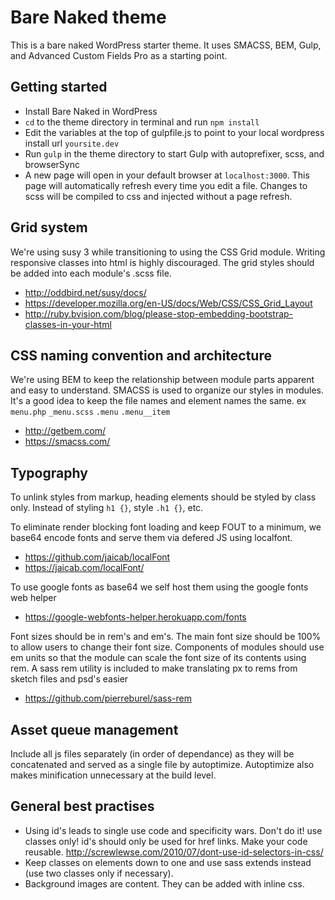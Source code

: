 # Bare Naked theme
This is a bare naked WordPress starter theme. It uses SMACSS, BEM, Gulp, and Advanced Custom Fields Pro as a starting point.


## Getting started
- Install Bare Naked in WordPress
- `cd` to the theme directory in terminal and run `npm install`
- Edit the variables at the top of gulpfile.js to point to your local wordpress install url `yoursite.dev`
- Run `gulp` in the theme directory to start Gulp with autoprefixer, scss, and browserSync
- A new page will open in your default browser at `localhost:3000`. This page will automatically refresh every time you edit a file. Changes to scss will be compiled to css and injected without a page refresh.


## Grid system
We're using susy 3 while transitioning to using the CSS Grid module. Writing responsive classes into html is highly discouraged. The grid styles should be added into each module's .scss file.
- http://oddbird.net/susy/docs/
- https://developer.mozilla.org/en-US/docs/Web/CSS/CSS_Grid_Layout
- http://ruby.bvision.com/blog/please-stop-embedding-bootstrap-classes-in-your-html


## CSS naming convention and architecture
We're using BEM to keep the relationship between module parts apparent and easy to understand. SMACSS is used to organize our styles in modules. It's a good idea to keep the file names and element names the same. ex `menu.php` `_menu.scss` `.menu` `.menu__item`
- http://getbem.com/
- https://smacss.com/

## Typography
To unlink styles from markup, heading elements should be styled by class only. Instead of styling `h1 {}`, style `.h1 {}`, etc.

To eliminate render blocking font loading and keep FOUT to a minimum, we base64 encode fonts and serve them via defered JS using localfont.
- https://github.com/jaicab/localFont
- https://jaicab.com/localFont/

To use google fonts as base64 we self host them using the google fonts web helper
- https://google-webfonts-helper.herokuapp.com/fonts

Font sizes should be in rem's and em's. The main font size should be 100% to allow users to change their font size. Components of modules should use em units so that the module can scale the font size of its contents using rem. A sass rem utility is included to make translating px to rems from sketch files and psd's easier
- https://github.com/pierreburel/sass-rem

## Asset queue management
Include all js files separately (in order of dependance) as they will be concatenated and served as a single file by autoptimize. Autoptimize also makes minification unnecessary at the build level.

## General best practises
- Using id's leads to single use code and specificity wars. Don't do it! use classes only! id's should only be used for href links. Make your code reusable. http://screwlewse.com/2010/07/dont-use-id-selectors-in-css/
- Keep classes on elements down to one and use sass extends instead (use two classes only if necessary).
- Background images are content. They can be added with inline css.
